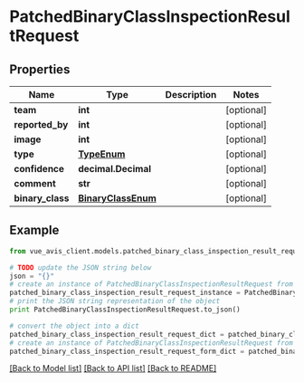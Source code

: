 # PatchedBinaryClassInspectionResultRequest


## Properties

Name | Type | Description | Notes
------------ | ------------- | ------------- | -------------
**team** | **int** |  | [optional] 
**reported_by** | **int** |  | [optional] 
**image** | **int** |  | [optional] 
**type** | [**TypeEnum**](TypeEnum.md) |  | [optional] 
**confidence** | **decimal.Decimal** |  | [optional] 
**comment** | **str** |  | [optional] 
**binary_class** | [**BinaryClassEnum**](BinaryClassEnum.md) |  | [optional] 

## Example

```python
from vue_avis_client.models.patched_binary_class_inspection_result_request import PatchedBinaryClassInspectionResultRequest

# TODO update the JSON string below
json = "{}"
# create an instance of PatchedBinaryClassInspectionResultRequest from a JSON string
patched_binary_class_inspection_result_request_instance = PatchedBinaryClassInspectionResultRequest.from_json(json)
# print the JSON string representation of the object
print PatchedBinaryClassInspectionResultRequest.to_json()

# convert the object into a dict
patched_binary_class_inspection_result_request_dict = patched_binary_class_inspection_result_request_instance.to_dict()
# create an instance of PatchedBinaryClassInspectionResultRequest from a dict
patched_binary_class_inspection_result_request_form_dict = patched_binary_class_inspection_result_request.from_dict(patched_binary_class_inspection_result_request_dict)
```
[[Back to Model list]](../README.md#documentation-for-models) [[Back to API list]](../README.md#documentation-for-api-endpoints) [[Back to README]](../README.md)


